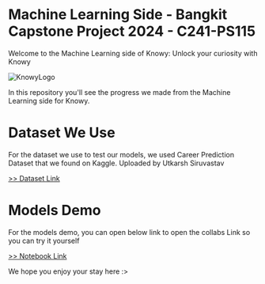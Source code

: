 # Machine Learning Side - Bangkit Capstone Project 2024 - C241-PS115

Welcome to the Machine Learning side of Knowy: Unlock your curiosity with Knowy

![KnowyLogo](https://github.com/MarcelTRG/Git-Test/blob/master/Asset/MachineLearnXKnowy-transformed.png)


In this repository you'll see the progress we made from the Machine Learning side for Knowy.

# Dataset We Use

For the dataset we use to test our models, we used Career Prediction Dataset that we found on Kaggle. Uploaded by Utkarsh Siruvastav

[>> Dataset Link](https://www.kaggle.com/datasets/utkarshshrivastav07/career-prediction-dataset)

# Models Demo

For the models demo, you can open below link to open the collabs Link so you can try it yourself

[>> Notebook Link](https://colab.research.google.com/drive/19bPT-qa8ohihdfry639IJcGNLhftb_vx?usp=sharing)

We hope you enjoy your stay here :>